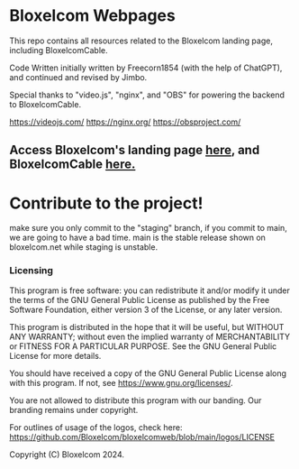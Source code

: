 # Bloxelcom Webpages
This repo contains all resources related to the
Bloxelcom landing page, including BloxelcomCable.

Code Written initially written by 
Freecorn1854 (with the help of ChatGPT), and
continued and revised by Jimbo.

Special thanks to "video.js", "nginx", and "OBS"
for powering the backend to BloxelcomCable.

https://videojs.com/
https://nginx.org/
https://obsproject.com/
## Access Bloxelcom's landing page [here](https://www.bloxelcom.net), and BloxelcomCable [here.](https://www.bloxelcom.net/bloxelcom-cable/)

# Contribute to the project!

make sure you only commit to the "staging" branch, if you commit to main,
we are going to have a bad time. main is the stable release shown on
bloxelcom.net while staging is unstable.



### Licensing
This program is free software: you can redistribute it and/or modify
it under the terms of the GNU General Public License as published by
the Free Software Foundation, either version 3 of the License, or
any later version.

This program is distributed in the hope that it will be useful,
but WITHOUT ANY WARRANTY; without even the implied warranty of
MERCHANTABILITY or FITNESS FOR A PARTICULAR PURPOSE.  See the
GNU General Public License for more details.

You should have received a copy of the GNU General Public License
along with this program.  If not, see <https://www.gnu.org/licenses/>.

You are not allowed to distribute this program with our banding. Our branding
remains under copyright.

For outlines of usage of the logos, check here:
https://github.com/Bloxelcom/bloxelcomweb/blob/main/logos/LICENSE


Copyright (C) Bloxelcom 2024.
